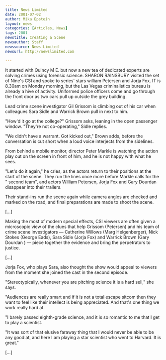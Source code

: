 ```yaml
---
title: News Limited
date: 2001-07-02
author: Mika Epstein
layout: news
categories: [Articles, News]
tags: 2001
newstitle: Creating a Scene  
newsauthor: Staff  
newssource: News Limited  
newsurl: http://newslimited.com

---
```

It started with Quincy M E. but now a new tea of dedicated experts are solving crimes using forensic science. SHARON RAINSBURY visited the set of Nine's CSI and spoke to series' stars william Petersen and Jorja Fox. IT is 8.30am on Monday morning, but the Las Vegas criminalistics bureau is already a hive of activity. Uniformed police officers come and go through the front door as two cars pull up outside the grey building. 

Lead crime scene investigator Gil Grissom is climbing out of his car when colleagues Sara Sidle and Warrick Brown pull in next to him. 

"How'd it go at the college?" Grissom asks, leaning in the open passenger window. "They're not co-operating," Sidle replies. 

"We didn't have a warrant. Got kicked out," Brown adds, before the conversation is cut short when a loud voice interjects from the sidelines. 

From behind a mobile monitor, director Peter Markle is watching the action play out on the screen in front of him, and he is not happy with what he sees. 

"Let's do it again," he cries, as the actors return to their positions at the start of the scene. They run the lines once more before Markle calls for the " second team", and actors William Petersen, Jorja Fox and Gary Dourdan disappear into their trailers. 

Their stand-ins run the scene again while camera angles are checked and marked on the road, and final preparations are made to shoot the scene. 

[...]

Making the most of modern special effects, CSI viewers are often given a microscopic view of the clues that help Grissom (Petersen) and his team of crime scene investigators &#8212; Catherine Willows (Marg Helgenberger), Nick Stokes (George Eads), Sara Sidle (Jorja Fox) and Warrick Brown (Gary Dourdan ) &#8212; piece together the evidence and bring the perpetrators to justice. 

[...]

Jorja Fox, who plays Sara, also thought the show would appeal to viewers from the moment she joined the cast in the second episode. 

"Stereotypically, whenever you are pitching science it is a hard sell," she says. 

"Audiences are really smart and if it is not a total escape sitcom then they want to feel like their intellect is being appreciated. And that's one thing we work really hard at. 

"I barely passed eighth-grade science, and it is so romantic to me that I get to play a scientist. 

"It was sort of that elusive faraway thing that I would never be able to be any good at, and here I am playing a star scientist who went to Harvard. It is great." 

[...] 

